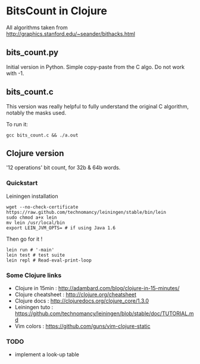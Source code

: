 BitsCount in Clojure
====================

All algorithms taken from http://graphics.stanford.edu/~seander/bithacks.html

bits_count.py
-------------

Initial version in Python. Simple copy-paste from the C algo. Do not work with -1.

bits_count.c
------------

This version was really helpful to fully understand the original C algorithm,
    notably the masks used.

To run it:

    gcc bits_count.c && ./a.out

Clojure version
---------------

'12 operations' bit count, for 32b & 64b words.

### Quickstart

Leiningen installation

    wget --no-check-certificate https://raw.github.com/technomancy/leiningen/stable/bin/lein
    sudo chmod a+x lein
    mv lein /usr/local/bin
    export LEIN_JVM_OPTS= # if using Java 1.6

Then go for it !

    lein run # '-main'
    lein test # test suite
    lein repl # Read-eval-print-loop

### Some Clojure links
- Clojure in 15min : http://adambard.com/blog/clojure-in-15-minutes/
- Clojure cheatsheet : http://clojure.org/cheatsheet
- Clojure docs : http://clojuredocs.org/clojure_core/1.3.0
- Leiningen tuto : https://github.com/technomancy/leiningen/blob/stable/doc/TUTORIAL.md
- Vim colors : https://github.com/guns/vim-clojure-static

### TODO
* implement a look-up table

